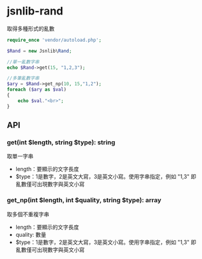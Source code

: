 # jsnlib-rand
取得多種形式的亂數

````php
require_once 'vendor/autoload.php';

$Rand = new Jsnlib\Rand;

//單一亂數字串
echo $Rand->get(15, "1,2,3");

//多筆亂數字串
$ary = $Rand->get_np(10, 15,"1,2");
foreach ($ary as $val) 
{
	echo $val."<br>";
}

````

## API
### get(int $length, string $type): string
取單一字串
- length：要顯示的文字長度
- $type：1是數字，2是英文大寫，3是英文小寫。使用字串指定，例如 "1,3" 即亂數僅可出現數字與英文小寫

### get_np(int $length, int $quality, string $type): array
取多個不重複字串
- length：要顯示的文字長度
- quality: 數量
- $type：1是數字，2是英文大寫，3是英文小寫。使用字串指定，例如 "1,3" 即亂數僅可出現數字與英文小寫
